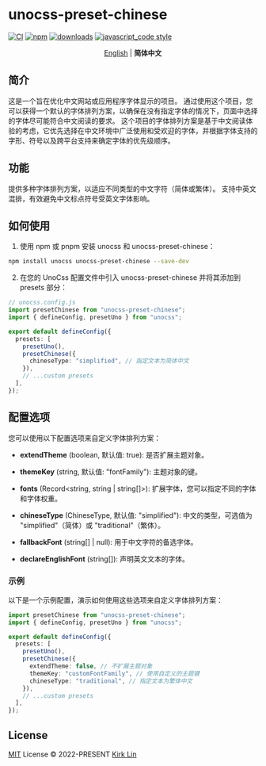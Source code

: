 # unocss-preset-chinese

[![CI][ci-image]][ci-url] [![npm][npm-image]][npm-url] [![downloads][downloads-image]][downloads-url] [![javascript_code style][code-style-image]][code-style-url]

[ci-image]: https://github.com/kirklin/unocss-preset-chinese/actions/workflows/release.yml/badge.svg?branch=main
[ci-url]: https://github.com/kirklin/unocss-preset-chinese/actions/workflows/release.yml
[npm-image]: https://img.shields.io/npm/v/unocss-preset-chinese.svg
[npm-url]: https://npmjs.org/package/unocss-preset-chinese
[downloads-image]: https://img.shields.io/npm/dm/unocss-preset-chinese.svg
[downloads-url]: https://npmjs.org/package/unocss-preset-chinese
[code-style-image]: https://img.shields.io/badge/code__style-%40kirklin%2Feslint--config-brightgreen
[code-style-url]: https://github.com/kirklin/eslint-config/

<div align='center'>
<a href="README.en.md">English</a> | <b>简体中文</b>
</div>

## 简介
这是一个旨在优化中文网站或应用程序字体显示的项目。
通过使用这个项目，您可以获得一个默认的字体排列方案，以确保在没有指定字体的情况下，页面中选择的字体尽可能符合中文阅读的要求。
这个项目的字体排列方案是基于中文阅读体验的考虑，它优先选择在中文环境中广泛使用和受欢迎的字体，并根据字体支持的字形、符号以及跨平台支持来确定字体的优先级顺序。

## 功能
提供多种字体排列方案，以适应不同类型的中文字符（简体或繁体）。
支持中英文混排，有效避免中文标点符号受英文字体影响。

## 如何使用

1. 使用 npm 或 pnpm 安装 unocss 和 unocss-preset-chinese：

```bash
npm install unocss unocss-preset-chinese --save-dev
```

2. 在您的 UnoCss 配置文件中引入 unocss-preset-chinese 并将其添加到 presets 部分：

```ts
// unocss.config.js
import presetChinese from "unocss-preset-chinese";
import { defineConfig, presetUno } from "unocss";

export default defineConfig({
  presets: [
    presetUno(),
    presetChinese({
      chineseType: "simplified", // 指定文本为简体中文
    }),
    // ...custom presets
  ],
});
```

## 配置选项

您可以使用以下配置选项来自定义字体排列方案：

- **extendTheme** (boolean, 默认值: true): 是否扩展主题对象。

- **themeKey** (string, 默认值: "fontFamily"): 主题对象的键。

- **fonts** (Record<string, string | string[]>): 扩展字体，您可以指定不同的字体和字体权重。

- **chineseType** (ChineseType, 默认值: "simplified"): 中文的类型，可选值为 "simplified"（简体）或 "traditional"（繁体）。

- **fallbackFont** (string[] | null): 用于中文字符的备选字体。

- **declareEnglishFont** (string[]): 声明英文文本的字体。

### 示例

以下是一个示例配置，演示如何使用这些选项来自定义字体排列方案：

```typescript
import presetChinese from "unocss-preset-chinese";
import { defineConfig, presetUno } from "unocss";

export default defineConfig({
  presets: [
    presetUno(),
    presetChinese({
      extendTheme: false, // 不扩展主题对象
      themeKey: "customFontFamily", // 使用自定义的主题键
      chineseType: "traditional", // 指定文本为繁体中文
    }),
    // ...custom presets
  ],
});
```

## License

[MIT](./LICENSE) License &copy; 2022-PRESENT [Kirk Lin](https://github.com/kirklin)
